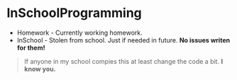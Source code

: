 # InSchoolProgramming
- Homework - Currently working homework.
- InSchool - Stolen from school. Just if needed in future. **No issues writen for them!**
> If anyone in my school compies this at least change the code a bit. **I know you.**